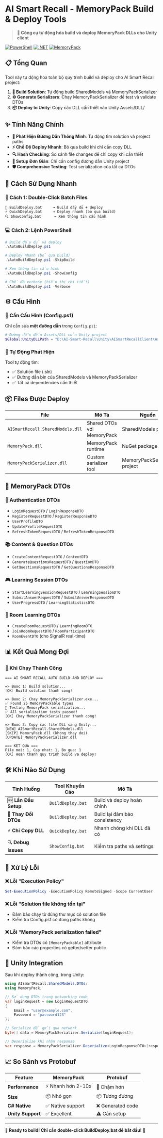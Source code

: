 # AI Smart Recall - MemoryPack Build & Deploy Tools

> **🚀 Công cụ tự động hóa build và deploy MemoryPack DLLs cho Unity client**

[![PowerShell](https://img.shields.io/badge/PowerShell-5.1+-blue.svg)](https://docs.microsoft.com/en-us/powershell/)
[![.NET](https://img.shields.io/badge/.NET-8.0-purple.svg)](https://dotnet.microsoft.com/)
[![MemoryPack](https://img.shields.io/badge/MemoryPack-1.21.1-green.svg)](https://github.com/Cysharp/MemoryPack)

## 📋 Tổng Quan

Tool này tự động hóa toàn bộ quy trình build và deploy cho AI Smart Recall project:

1. **🔨 Build Solution**: Tự động build SharedModels và MemoryPackSerializer
2. **⚙️ Generate Serializers**: Chạy MemoryPackSerializer để test và validate DTOs
3. **📦 Deploy to Unity**: Copy các DLL cần thiết vào Unity Assets/DLL/

## ✨ Tính Năng Chính

- **🧠 Phát Hiện Đường Dẫn Thông Minh**: Tự động tìm solution và project paths
- **⚡ Chế Độ Deploy Nhanh**: Bỏ qua build khi chỉ cần copy DLL
- **🔍 Hash Checking**: So sánh file changes để chỉ copy khi cần thiết  
- **🎯 Setup Đơn Giản**: Chỉ cần config đường dẫn Unity project
- **🛡️ Comprehensive Testing**: Test serialization của tất cả DTOs

## 🚀 Cách Sử Dụng Nhanh

### 🎯 Cách 1: Double-Click Batch Files
```
🔧 BuildDeploy.bat     → Build đầy đủ + deploy
⚡ QuickDeploy.bat     → Deploy nhanh (bỏ qua build)  
🔍 ShowConfig.bat      → Xem thông tin cấu hình
```

### 💻 Cách 2: Lệnh PowerShell
```powershell
# Build đầy đủ và deploy
.\AutoBuildDeploy.ps1

# Deploy nhanh (bỏ qua build)
.\AutoBuildDeploy.ps1 -SkipBuild

# Xem thông tin cấu hình
.\AutoBuildDeploy.ps1 -ShowConfig

# Chế độ verbose (hiển thị chi tiết)
.\AutoBuildDeploy.ps1 -Verbose
```

## ⚙️ Cấu Hình

### 🔧 Cần Cấu Hình (Config.ps1)
Chỉ cần sửa **một đường dẫn** trong `Config.ps1`:

```powershell
# Đường dẫn đến Assets/DLL của Unity project
$Global:UnityDLLPath = "D:\AI-Smart-Recall\Unity\AISmartRecallClient\Assets\DLL"
```

### 🤖 Tự Động Phát Hiện
Tool tự động tìm:
- ✅ Solution file (.sln) 
- ✅ Đường dẫn bin của SharedModels và MemoryPackSerializer
- ✅ Tất cả dependencies cần thiết

## 📦 Files Được Deploy

| File | Mô Tả | Nguồn |
|------|-------|--------|
| `AISmartRecall.SharedModels.dll` | Shared DTOs với MemoryPack | SharedModels project |
| `MemoryPack.dll` | MemoryPack runtime | NuGet package |
| `MemoryPackSerializer.dll` | Custom serializer tool | MemoryPackSerializer project |

## 🧪 MemoryPack DTOs

### 📝 Authentication DTOs
- `LoginRequestDTO` / `LoginResponseDTO`
- `RegisterRequestDTO` / `RegisterResponseDTO` 
- `UserProfileDTO`
- `UpdateProfileRequestDTO`
- `RefreshTokenRequestDTO` / `RefreshTokenResponseDTO`

### 📚 Content & Question DTOs  
- `CreateContentRequestDTO` / `ContentDTO`
- `GenerateQuestionsRequestDTO` / `QuestionDTO`
- `GetQuestionsRequestDTO` / `GetQuestionsResponseDTO`

### 🎮 Learning Session DTOs
- `StartLearningSessionRequestDTO` / `LearningSessionDTO`
- `SubmitAnswerRequestDTO` / `SubmitAnswerResponseDTO`
- `UserProgressDTO` / `LearningStatisticsDTO`

### 👥 Room Learning DTOs
- `CreateRoomRequestDTO` / `LearningRoomDTO`
- `JoinRoomRequestDTO` / `RoomParticipantDTO`
- `RoomEventDTO` (cho SignalR real-time)

## 📊 Kết Quả Mong Đợi

### 🎉 Khi Chạy Thành Công
```
=== AI SMART RECALL AUTO BUILD AND DEPLOY ===

=> Buoc 1: Build solution...
[OK] Build solution thanh cong!

=> Buoc 2: Chay MemoryPackSerializer.exe...
✅ Found 25 MemoryPackable types
🧪 Testing MemoryPack serialization...
✅ All serialization tests passed!
[OK] Chay MemoryPackSerializer thanh cong!

=> Buoc 3: Copy cac file DLL sang Unity...
[NEW] AISmartRecall.SharedModels.dll
[SKIP] MemoryPack.dll (khong thay doi)
[UPDATE] MemoryPackSerializer.dll

=== KET QUA ===
File moi: 1, Cap nhat: 1, Bo qua: 1
[OK] Hoan thanh quy trinh build va deploy!
```

## 🛠️ Khi Nào Sử Dụng

| Tình Huống | Tool Khuyến Cáo | Mô Tả |
|------------|-----------------|-------|
| 🆕 **Lần Đầu Setup** | `BuildDeploy.bat` | Build và deploy hoàn chỉnh |
| 🔄 **Thay Đổi DTOs** | `BuildDeploy.bat` | Build lại đảm bảo consistency |
| ⚡ **Chỉ Copy DLL** | `QuickDeploy.bat` | Nhanh chóng khi DLL đã có |
| 🔍 **Debug Issues** | `ShowConfig.bat` | Kiểm tra paths và settings |

## 🚨 Xử Lý Lỗi

### ❌ Lỗi "Execution Policy"
```powershell
Set-ExecutionPolicy -ExecutionPolicy RemoteSigned -Scope CurrentUser
```

### ❌ Lỗi "Solution file không tồn tại"  
- Đảm bảo chạy từ đúng thư mục có solution file
- Kiểm tra Config.ps1 có đúng paths không

### ❌ Lỗi "MemoryPack serialization failed"
- Kiểm tra DTOs có `[MemoryPackable]` attribute
- Đảm bảo các properties có getter/setter public

## 🔮 Unity Integration

Sau khi deploy thành công, trong Unity:

```csharp
using AISmartRecall.SharedModels.DTOs;
using MemoryPack;

// Sử dụng DTOs trong networking code
var loginRequest = new LoginRequestDTO 
{
    Email = "user@example.com",
    Password = "password123"
};

// Serialize để gửi qua network
byte[] data = MemoryPackSerializer.Serialize(loginRequest);

// Deserialize khi nhận response
var response = MemoryPackSerializer.Deserialize<LoginResponseDTO>(responseData);
```

## 📈 So Sánh vs Protobuf

| Feature | MemoryPack | Protobuf |
|---------|------------|----------|
| **Performance** | ⚡ Nhanh hơn 2-10x | 🐢 Chậm hơn |
| **Size** | 📦 Nhỏ gọn | 📦 Tương đương |  
| **C# Native** | ✅ Native support | ❌ Generated code |
| **Unity Support** | ✅ Excellent | ⚠️ Cần setup |

---

**🎯 Ready to build! Chỉ cần double-click BuildDeploy.bat để bắt đầu!** 🚀
